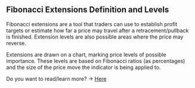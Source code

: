 ## Fibonacci Extensions Definition and Levels

Fibonacci extensions are a tool that traders can use to establish profit targets or estimate how far a price may travel after a retracement/pullback is finished. Extension levels are also possible areas where the price may reverse.

Extensions are drawn on a chart, marking price levels of possible importance. These levels are based on Fibonacci ratios (as percentages) and the size of the price move the indicator is being applied to.

Do you want to read/learn more? -> [Here](https://www.investopedia.com/terms/f/fibonacciextensions.asp)